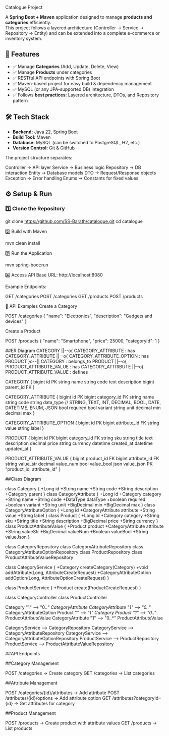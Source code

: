 Catalogue Project

A **Spring Boot + Maven** application designed to manage **products and categories** efficiently.  
This project follows a layered architecture (Controller → Service → Repository → Entity) and can be extended into a complete e-commerce or inventory system.  

## 🚀 Features
- ✅ Manage **Categories** (Add, Update, Delete, View)  
- ✅ Manage **Products** under categories  
- ✅ RESTful API endpoints with Spring Boot  
- ✅ Maven-based project for easy build & dependency management  
- ✅ MySQL (or any JPA-supported DB) integration  
- ✅ Follows **best practices**: Layered architecture, DTOs, and Repository pattern  

## 🛠️ Tech Stack
- **Backend:** Java 22, Spring Boot  
- **Build Tool:** Maven  
- **Database:** MySQL (can be switched to PostgreSQL, H2, etc.)  
- **Version Control:** Git & GitHub  

The project structure separates:

Controller → API layer
Service → Business logic
Repository → DB interaction
Entity → Database models
DTO → Request/Response objects
Exception → Error handling
Enums → Constants for fixed values

## ⚙️ Setup & Run

### 1️⃣ Clone the Repository

git clone https://github.com/SS-Barath/catalogue.git
cd catalogue

2️⃣ Build with Maven

mvn clean install

3️⃣ Run the Application

mvn spring-boot:run

4️⃣ Access API
Base URL: http://localhost:8080

Example Endpoints:

GET /categories
POST /categories
GET /products
POST /products

📖 API Examples
Create a Category

POST /categories
{
  "name": "Electronics",
  "description": "Gadgets and devices"
}

Create a Product

POST /products
{
  "name": "Smartphone",
  "price": 25000,
  "categoryId": 1
}


##ER Diagram
  CATEGORY ||--o{ CATEGORY_ATTRIBUTE : has
  CATEGORY_ATTRIBUTE ||--o{ CATEGORY_ATTRIBUTE_OPTION : has
  PRODUCT }o--|| CATEGORY : belongs_to
  PRODUCT ||--o{ PRODUCT_ATTRIBUTE_VALUE : has
  CATEGORY_ATTRIBUTE ||--o{ PRODUCT_ATTRIBUTE_VALUE : defines

  CATEGORY {
    bigint id PK
    string name
    string code
    text   description
    bigint parent_id FK
  }

  CATEGORY_ATTRIBUTE {
    bigint id PK
    bigint category_id FK
    string name
    string code
    string data_type        // STRING, TEXT, INT, DECIMAL, BOOL, DATE, DATETIME, ENUM, JSON
    bool   required
    bool   variant
    string unit
    decimal min
    decimal max
  }

  CATEGORY_ATTRIBUTE_OPTION {
    bigint id PK
    bigint attribute_id FK
    string value
    string label
  }

  PRODUCT {
    bigint id PK
    bigint category_id FK
    string sku
    string title
    text   description
    decimal price
    string currency
    datetime created_at
    datetime updated_at
  }

  PRODUCT_ATTRIBUTE_VALUE {
    bigint product_id FK
    bigint attribute_id FK
    string  value_str
    decimal value_num
    bool    value_bool
    json    value_json
    PK "product_id, attribute_id"
  }

##Class Diagram

  class Category { +Long id +String name +String code +String description +Category parent }
  class CategoryAttribute { +Long id +Category category +String name +String code +DataType dataType +boolean required +boolean variant +String unit +BigDecimal min +BigDecimal max }
  class CategoryAttributeOption { +Long id +CategoryAttribute attribute +String value +String label }
  class Product { +Long id +Category category +String sku +String title +String description +BigDecimal price +String currency }
  class ProductAttributeValue { +Product product +CategoryAttribute attribute +String valueStr +BigDecimal valueNum +Boolean valueBool +String valueJson }

  class CategoryRepository
  class CategoryAttributeRepository
  class CategoryAttributeOptionRepository
  class ProductRepository
  class ProductAttributeValueRepository

  class CategoryService {
    +Category createCategory(Category)
    +void addAttribute(Long, AttributeCreateRequest)
    +CategoryAttributeOption addOption(Long, AttributeOptionCreateRequest)
  }

  class ProductService {
    +Product create(ProductCreateRequest)
  }

  class CategoryController
  class ProductController

  Category "1" --> "0..*" CategoryAttribute
  CategoryAttribute "1" --> "0..*" CategoryAttributeOption
  Product "*" --> "1" Category
  Product "1" --> "0..*" ProductAttributeValue
  CategoryAttribute "1" --> "0..*" ProductAttributeValue

  CategoryService --> CategoryRepository
  CategoryService --> CategoryAttributeRepository
  CategoryService --> CategoryAttributeOptionRepository
  ProductService --> ProductRepository
  ProductService --> ProductAttributeValueRepository

##API Endpoints

##Category Management

POST /categories → Create category
GET /categories → List categories

##Attribute Management

POST /categories/{id}/attributes → Add attribute
POST /attributes/{id}/options → Add attribute option
GET /attributes?categoryId={id} → Get attributes for category

##Product Management

POST /products → Create product with attribute values
GET /products → List products

